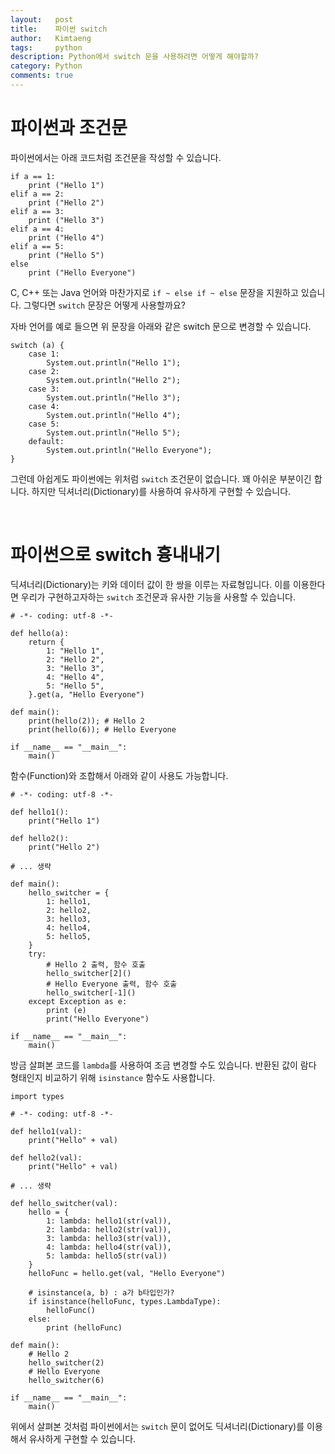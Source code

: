```yaml
---
layout:   post
title:    파이썬 switch 
author:   Kimtaeng
tags: 	  python
description: Python에서 switch 문을 사용하려면 어떻게 해야할까? 
category: Python
comments: true
---
```


# 파이썬과 조건문

파이썬에서는 아래 코드처럼 조건문을 작성할 수 있습니다.

<pre class="line-numbers"><code class="language-python" data-start="1">if a == 1:
    print ("Hello 1")
elif a == 2:
    print ("Hello 2")
elif a == 3:
    print ("Hello 3")
elif a == 4:
    print ("Hello 4")
elif a == 5:
    print ("Hello 5")
else
    print ("Hello Everyone")
</code></pre>

C, C++ 또는 Java 언어와 마찬가지로 ```if ~ else if ~ else``` 문장을 지원하고 있습니다.
그렇다면 ```switch``` 문장은 어떻게 사용할까요?

자바 언어를 예로 들으면 위 문장을 아래와 같은 switch 문으로 변경할 수 있습니다.

<pre class="line-numbers"><code class="language-java" data-start="1">switch (a) {
    case 1:
        System.out.println("Hello 1");
    case 2:
        System.out.println("Hello 2");
    case 3:
        System.out.println("Hello 3");
    case 4:
        System.out.println("Hello 4");
    case 5:
        System.out.println("Hello 5");
    default:
        System.out.println("Hello Everyone");
}
</code></pre>

그런데 아쉽게도 파이썬에는 위처럼 ```switch``` 조건문이 없습니다. 꽤 아쉬운 부분이긴 합니다.
하지만 딕셔너리(Dictionary)를 사용하여 유사하게 구현할 수 있습니다.

<br/>

# 파이썬으로 switch 흉내내기

딕셔너리(Dictionary)는 키와 데이터 값이 한 쌍을 이루는 자료형입니다. 이를 이용한다면
우리가 구현하고자하는 ```switch``` 조건문과 유사한 기능을 사용할 수 있습니다.

<pre class="line-numbers"><code class="language-python" data-start="1"># -*- coding: utf-8 -*-

def hello(a):
	return {
		1: "Hello 1",
		2: "Hello 2",
		3: "Hello 3",
		4: "Hello 4",
		5: "Hello 5",
	}.get(a, "Hello Everyone")

def main():
	print(hello(2)); # Hello 2
	print(hello(6)); # Hello Everyone

if __name__ == "__main__":
	main() 
</code></pre>

함수(Function)와 조합해서 아래와 같이 사용도 가능합니다.

<pre class="line-numbers"><code class="language-python" data-start="1"># -*- coding: utf-8 -*-

def hello1():
	print("Hello 1")

def hello2():
	print("Hello 2")	

# ... 생략

def main():
	hello_switcher = {
		1: hello1,
		2: hello2,
		3: hello3,
		4: hello4,
		5: hello5,
	}
	try:
	    # Hello 2 출력, 함수 호출
		hello_switcher[2]()
		# Hello Everyone 출력, 함수 호출
		hello_switcher[-1]()
	except Exception as e:
		print (e)
		print("Hello Everyone")

if __name__ == "__main__":
	main()
</code></pre>

방금 살펴본 코드를 ```lambda```를 사용하여 조금 변경할 수도 있습니다.
반환된 값이 람다 형태인지 비교하기 위해 ```isinstance``` 함수도 사용합니다.

<pre class="line-numbers"><code class="language-python" data-start="1">import types

# -*- coding: utf-8 -*-

def hello1(val):
	print("Hello" + val)

def hello2(val):
	print("Hello" + val)	

# ... 생략

def hello_switcher(val):
	hello = {
		1: lambda: hello1(str(val)),
		2: lambda: hello2(str(val)),
		3: lambda: hello3(str(val)),
		4: lambda: hello4(str(val)),
		5: lambda: hello5(str(val))
	}
	helloFunc = hello.get(val, "Hello Everyone")
	
	# isinstance(a, b) : a가 b타입인가?
	if isinstance(helloFunc, types.LambdaType):
		helloFunc()
	else:
		print (helloFunc)

def main():
    # Hello 2
	hello_switcher(2)
	# Hello Everyone
	hello_switcher(6)

if __name__ == "__main__":
	main()
</code></pre>

위에서 살펴본 것처럼 파이썬에서는 ```switch``` 문이 없어도 딕셔너리(Dictionary)를 이용해서
유사하게 구현할 수 있습니다.